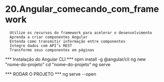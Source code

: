 # 20.Angular_comecando_com_framework
      Utilize os recursos do framework para acelerar o desenvolvimento     
      Aprenda a criar componentes Angular     
      Entenda como transmitir informação entre componentes     
      Integre dados com API’s REST     
      Transforme seus componentes em páginas

*** Instalação do Angular CLI ***
      npm install -g @angular/cli
      ng new "nome-do-projeto"
      cd "nome-do-projeto"
      ng serve

*** RODAR O PROJETO ***
      ng serve --open

<!-- Migrando o repositório -->